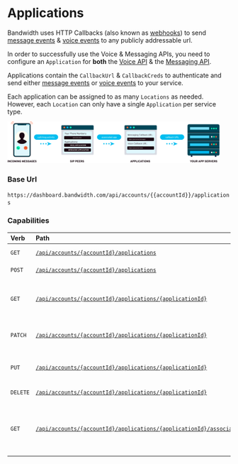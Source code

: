 # Applications

Bandwidth uses HTTP Callbacks (also known as [webhooks](../guides/callbacks/callbacks.md)) to send [message events](../messaging/callbacks/messageEvents.md) & [voice events](../voice/bxml/callbacks/about.md) to any publicly addressable url.

In order to successfully use the Voice & Messaging APIs, you need to configure an `Application` for **both** the [Voice API](../voice/about.md) & the [Messaging API](../messaging/about.md).

Applications contain the `CallbackUrl` & `CallbackCreds` to authenticate and send either [message events](../messaging/callbacks/messageEvents.md) or [voice events](../voice/bxml/callbacks/about.md) to your service.

Each application can be assigned to as many `Locations` as needed.  However, each `Location` can only have a single `Application` per service type.

<img src="../../images/applications.png" style="max-width:95%">

### Base Url

`https://dashboard.bandwidth.com/api/accounts/{{accountId}}/applications`


### Capabilities

| Verb                               | Path                                                                                                                   | about                                                               |
|:-----------------------------------|:-----------------------------------------------------------------------------------------------------------------------|:--------------------------------------------------------------------|
| <code class="get">GET</code>       | [`/api/accounts/{accountId}/applications`](methods/getApplications.md)                                                         | List all Applications                                               |
| <code class="post">POST</code>     | [`/api/accounts/{accountId}/applications`](methods/postApplications.md)                                                        | Create an application                                               |
| <code class="get">GET</code>       | [`/api/accounts/{accountId}/applications/{applicationId}`](methods/getApplicationsApplicationId.md)                            | Get information about a specific application                        |
| <code class="patch">PATCH</code>   | [`/api/accounts/{accountId}/applications/{applicationId}`](methods/patchApplicationsApplicationId.md)                          | Patch changes to an application                                     |
| <code class="put">PUT</code>       | [`/api/accounts/{accountId}/applications/{applicationId}`](methods/putApplicationsApplicationId.md)                            | Make changes to an application                                      |
| <code class="delete">DELETE</code> | [`/api/accounts/{accountId}/applications/{applicationId}`](methods/deleteApplicationsApplicationId.md)                         | Delete an application                                               |
| <code class="get">GET</code>       | [`/api/accounts/{accountId}/applications/{applicationId}/associatedsippeers`](methods/getApplicationsApplicationIdSippeers.md) | Retrieve a list of sippeers (location), associated with application |
